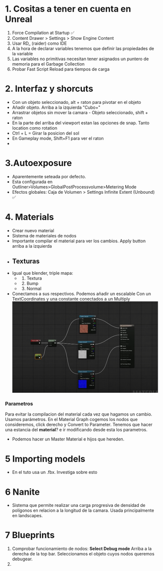#  1. Cositas a tener en cuenta en Unreal
1. Force Compilation at Startup ✅
2. Content Drawer > Settings > Show Engine Content
3. Usar RD_ (raider) como IDE
4. A la hora de declarar variables tenemos que definir las propiedades de la variable
5. Las variables no primitivas necesitan tener asignados un puntero de memoria para el Garbage Collection
6. Probar Fast Script Reload para tiempos de carga

 # 2. Interfaz y shorcuts
- Con un objeto seleccionado, alt + raton para pivotar en el objeto
- Añadir objeto. Arriba a la izquierda "Cubo+"
- Arrastrar objetos sin mover la camara - Objeto seleccionado, shift + raton
- En la parte del arriba del viewport estan las opciones de snap. Tanto location como rotation
- Ctrl + L = Girar la posicion del sol
- En Gameplay mode, Shift+F1 para ver el raton
- 

# 3.Autoexposure 
- Aparentemente seteada por defecto. 
- Esta configurada en Outliner>Volumes>GlobalPostProcessvolume>Metering Mode
- Efectos globales: Caja de Volumen > Settings Infinite Extent (Unbound) ✅

# 4. Materials
- Crear nuevo material
- Sistema de materiales de nodos
- Importante compilar el material para ver los cambios. Apply button arriba a la izquierda
- ## Texturas
- Igual que blender, triple mapa:
  - 1. Textura
  - 2. Bump
  - 3. Normal 
 - Conectamos a sus respectivos.
  Podemos añadir un escalable Con un TextCoordinates y una constante conectados a un Multiply 
  ![alt text](image-1.png)
  
  ### Parametros
  Para evitar la compilacion del material cada vez que hagamos un cambio. Usamos parámetros.
  En el Material Graph cogemos los nodos que consideremos, click derecho y Convert to Parameter.
  Tenemos que hacer una estancia del **material**? e ir modificando desde esta los parametros.
  - Podemos hacer un Master Material e hijos que hereden.

# 5 Importing models
- En el tuto usa un .fbx. Investiga sobre esto

# 6 Nanite
- Sistema que permite realizar una carga progresiva de densidad de polígonos en relacion a la longitud de la camara. Usada principalmente en landscapes.

# 7 Blueprints
1. Comprobar funcionamiento de nodos: **Select Debug mode** Arriba a la derecha de la top bar. Seleccionamos el objeto cuyos nodos queremos debugear.
2. 